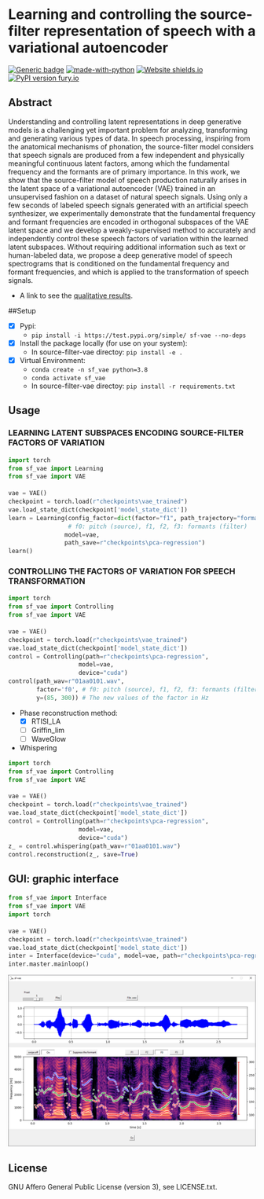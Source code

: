 
# Learning and controlling the source-filter representation of speech with a variational autoencoder
[![Generic badge](https://img.shields.io/badge/<STATUS>-<in_progress>-<COLOR>.svg)](https://github.com/samsad35/source-filter-vae)
[![made-with-python](https://img.shields.io/badge/Made%20with-Python-1f425f.svg)](https://www.python.org/)
[![Website shields.io](https://img.shields.io/website-up-down-green-red/http/shields.io.svg)](https://tinyurl.com/iclr2022)
[![PyPI version fury.io](https://badge.fury.io/py/ansicolortags.svg)](https://test.pypi.org/project/sf-vae/)
## Abstract

Understanding and controlling latent representations in deep generative models is a challenging yet important problem 
for analyzing, transforming and generating various types of data. In speech processing, inspiring from the anatomical 
mechanisms of phonation, the source-filter model considers that speech signals are produced from a few independent and 
physically meaningful continuous latent factors, among which the fundamental frequency and the formants are of primary 
importance. In this work, we show that the source-filter model of speech production naturally arises in the latent space
of a variational autoencoder (VAE) trained in an unsupervised fashion on a dataset of natural speech signals. Using only
a few seconds of labeled speech signals generated with an artificial speech synthesizer, we experimentally demonstrate
that the fundamental frequency and formant frequencies are encoded in orthogonal subspaces of the VAE latent space and
we develop a weakly-supervised method to accurately and independently control these speech factors of variation within 
the learned latent subspaces. Without requiring additional information such as text or human-labeled data, we propose a
deep generative model of speech spectrograms that is conditioned on the fundamental frequency and formant frequencies,
and which is applied to the transformation of speech signals.

- A link to see the [qualitative results](https://tinyurl.com/iclr2022).

##Setup 
- [x] Pypi:  
  - ```pip install -i https://test.pypi.org/simple/ sf-vae --no-deps```
- [x] Install the package locally (for use on your system):  
  - In source-filter-vae directoy: ```pip install -e .```
- [x] Virtual Environment: 
  - ```conda create -n sf_vae python=3.8```
  - ```conda activate sf_vae```
  - In source-filter-vae directoy: ```pip install -r requirements.txt```

## Usage
### LEARNING LATENT SUBSPACES ENCODING SOURCE-FILTER FACTORS OF VARIATION 
```python
import torch
from sf_vae import Learning
from sf_vae import VAE

vae = VAE()
checkpoint = torch.load(r"checkpoints\vae_trained")
vae.load_state_dict(checkpoint['model_state_dict'])
learn = Learning(config_factor=dict(factor="f1", path_trajectory="formant_1\\f2-1600", dim=3),
                 # f0: pitch (source), f1, f2, f3: formants (filter)
                model=vae,
                path_save=r"checkpoints\pca-regression")
learn()
```

### CONTROLLING THE FACTORS OF VARIATION FOR SPEECH TRANSFORMATION
```python
import torch
from sf_vae import Controlling
from sf_vae import VAE

vae = VAE()
checkpoint = torch.load(r"checkpoints\vae_trained")
vae.load_state_dict(checkpoint['model_state_dict'])
control = Controlling(path=r"checkpoints\pca-regression",
                    model=vae,
                    device="cuda")
control(path_wav=r"01aa0101.wav", 
        factor='f0', # f0: pitch (source), f1, f2, f3: formants (filter)
        y=(85, 300)) # The new values of the factor in Hz
```
* Phase reconstruction method:
  * [x] RTISI_LA
  * [ ] Griffin_lim
  * [ ] WaveGlow
* Whispering
```python
import torch
from sf_vae import Controlling
from sf_vae import VAE

vae = VAE()
checkpoint = torch.load(r"checkpoints\vae_trained")
vae.load_state_dict(checkpoint['model_state_dict'])
control = Controlling(path=r"checkpoints\pca-regression",
                    model=vae,
                    device="cuda")
z_ = control.whispering(path_wav=r"01aa0101.wav")
control.reconstruction(z_, save=True)
```

## GUI: graphic interface
```python
from sf_vae import Interface
from sf_vae import VAE
import torch

vae = VAE()
checkpoint = torch.load(r"checkpoints\vae_trained")
vae.load_state_dict(checkpoint['model_state_dict'])
inter = Interface(device="cuda", model=vae, path=r"checkpoints\pca-regression")
inter.master.mainloop()
```
![image](images/interface.jpeg)

## License
GNU Affero General Public License (version 3), see LICENSE.txt.